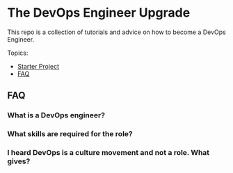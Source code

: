 # The DevOps Engineer Upgrade

This repo is a collection of tutorials and advice on how to become a DevOps Engineer.

Topics:
- [Starter Project](starter-project/)
- [FAQ](#FAQ)

## FAQ

### What is a DevOps engineer?

### What skills are required for the role?

### I heard DevOps is a culture movement and not a role. What gives?

